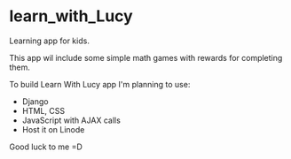 # learn_with_Lucy
Learning app for kids.

This app wil include some simple math games with rewards for completing them.

To build Learn With Lucy app I'm planning to use:
- Django
- HTML, CSS
- JavaScript with AJAX calls
- Host it on Linode

Good luck to me =D
